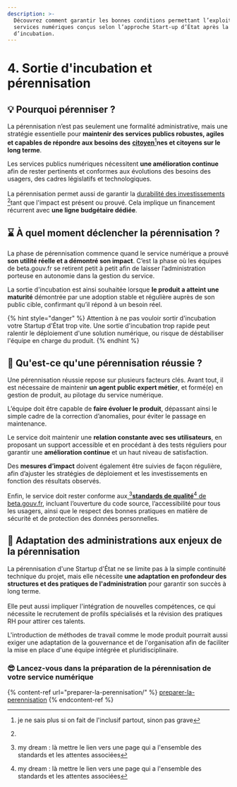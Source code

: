 ```yaml
---
description: >-
  Découvrez comment garantir les bonnes conditions permettant l’exploitation des
  services numériques conçus selon l’approche Start-up d’État après la phase
  d’incubation.
---
```


# 4. Sortie d'incubation et pérennisation

## 💡 Pourquoi pérenniser ?&#x20;

La pérennisation n’est pas seulement une formalité administrative, mais une stratégie essentielle pour **maintenir des services publics robustes, agiles et capables de répondre aux besoins des** [**citoyen**](#user-content-fn-1)[^1]**nes et citoyens sur le long terme**.

Les services publics numériques nécessitent **une amélioration continue** afin de rester pertinents et conformes aux évolutions des besoins des usagers, des cadres législatifs et technologiques.\
\
La pérennisation permet aussi de garantir la [durabilité des investissements ](#user-content-fn-2)[^2]tant que l'impact est présent ou prouvé.  Cela implique un financement récurrent avec **une ligne budgétaire dédiée**.

## ⌛  À quel moment déclencher la pérennisation ?

La phase de pérennisation commence quand le service numérique a prouvé **son utilité réelle et a démontré son impact**. C’est la phase où les équipes de beta.gouv.fr se retirent petit à petit afin de laisser l’administration porteuse en autonomie dans la gestion du service.

La sortie d'incubation est ainsi souhaitée lorsque **le produit a atteint une maturité** démontrée par une adoption stable et régulière auprès de son public cible, confirmant qu’il répond à un besoin réel.&#x20;

{% hint style="danger" %}
Attention à ne pas vouloir sortir d'incubation votre Startup d'État trop vite. Une sortie d'incubation trop rapide peut ralentir le déploiement d'une solution numérique, ou risque de déstabiliser l'équipe en charge du produit.&#x20;
{% endhint %}

## 🎯 Qu'est-ce qu'une pérennisation réussie ?

Une pérennisation réussie repose sur plusieurs facteurs clés. Avant tout, il est nécessaire de maintenir **un agent public expert métier**, et formé(e) en gestion de produit, au pilotage du service numérique.

L’équipe doit être capable de **faire évoluer le produit**, dépassant ainsi le simple cadre de la correction d’anomalies, pour éviter le passage en maintenance.&#x20;

Le service doit maintenir une **relation constante avec ses utilisateurs**, en proposant un support accessible et en procédant à des tests réguliers pour garantir une **amélioration continue** et un haut niveau de satisfaction.

Des **mesures d’impact** doivent également être suivies de façon régulière, afin d’ajuster les stratégies de déploiement et les investissements en fonction des résultats observés.&#x20;

Enfin, le service doit rester conforme aux[ ](#user-content-fn-3)[^3][**standards de qualité**](#user-content-fn-4)[^4][ de beta.gouv.fr](../../je-fais-des-choix-technologique/standards-de-qualite-beta.gouv.fr.md), incluant l’ouverture du code source, l’accessibilité pour tous les usagers, ainsi que le respect des bonnes pratiques en matière de sécurité et de protection des données personnelles.

## 🛬 Adaptation des administrations aux enjeux de la pérennisation

La pérennisation d'une Startup d'État ne se limite pas à la simple continuité technique du projet, mais elle nécessite **une adaptation en profondeur des structures et des pratiques de l'administration** pour garantir son succès à long terme.\
\
Elle peut aussi impliquer l'intégration de nouvelles compétences, ce qui nécessite le recrutement de profils spécialisés et la révision des pratiques RH pour attirer ces talents.&#x20;

L'introduction de méthodes de travail comme le mode produit pourrait aussi exiger une adaptation de la gouvernance et de l'organisation afin de faciliter la mise en place d'une équipe intégrée et pluridisciplinaire.

### 😎 Lancez-vous dans la préparation de la pérennisation de votre service numérique

{% content-ref url="preparer-la-perennisation/" %}
[preparer-la-perennisation](preparer-la-perennisation/)
{% endcontent-ref %}

[^1]: je ne sais plus si on fait de l'inclusif partout, sinon pas grave



[^2]: 

[^3]: my dream : là mettre le lien vers une page qui a l'ensemble des standards et les attentes associées

[^4]: my dream : là mettre le lien vers une page qui a l'ensemble des standards et les attentes associées
